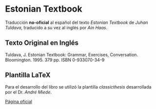 Estonian Textbook
=================

Traducción **no-oficial** al español del texto *Estonian Textbook* de *Juhan Tuldava*, traducido a su vez al inglés por *Ain Haas*.

Texto Original en Inglés
------------------------

Tuldava, J. Estonian Textbook: Grammar, Exercises, Conversation. Bloomington. 1995. 379 pp. ISBN 0-933070-34-9


Plantilla LaTeX
---------------

Para el desarrollo del libro se utilizó la plantilla *classicthesis* desarrollada por el Dr. *André Miede*.

[Página oficial](http://postcards.miede.de/)